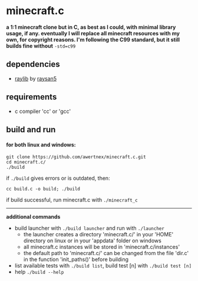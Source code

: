 # minecraft.c
**a 1:1 minecraft clone but in C, as best as I could, with minimal library usage, if any.
eventually I will replace all minecraft resources with my own, for copyright reasons.
I'm following the C99 standard, but it still builds fine without** `-std=c99`

## dependencies
- [raylib](https://github.com/raysan5/raylib) by [raysan5](https://github.com/raysan5)

## requirements
- c compiler 'cc' or 'gcc'

## build and run
#### for both linux and windows:
```
git clone https://github.com/awertnex/minecraft.c.git
cd minecraft.c/
./build
```
if `./build` gives errors or is outdated, then:
```
cc build.c -o build; ./build
```
if build successful, run minecraft.c with `./minecraft_c`

- - - -
**additional commands**
- build launcher with `./build launcher` and run with `./launcher`
    - the launcher creates a directory 'minecraft.c/' in your 'HOME' directory on linux or in your 'appdata' folder on windows
    - all minecraft.c instances will be stored in 'minecraft.c/instances'
    - the default path to 'minecraft.c/' can be changed from the file 'dir.c' in the function 'init_paths()' before building
- list available tests with `./build list`, build test [n] with `./build test [n]`
- help `./build --help`
